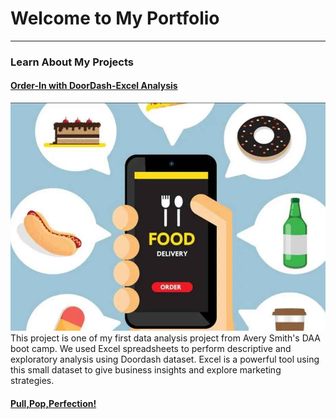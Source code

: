 # Welcome to My Portfolio

---

### Learn About My Projects

#### [Order-In with DoorDash-Excel Analysis](/DoorDashExcel.md/)

<img src="images/FoodAppCoverpag.JPG?raw=TRUE"/>
This project is one of my first data analysis project from Avery Smith's DAA boot camp. We used Excel spreadsheets to perform descriptive and exploratory analysis using Doordash dataset. Excel is a powerful tool using this small dataset to give business insights and explore marketing strategies. 


#### [Pull,Pop,Perfection!](https://www.linkedin.com/pulse/pull-pop-perfection-julie-son-garcia-mb-ascp-cm)



